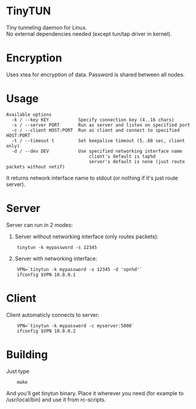 # TinyTUN
Tiny tunneling daemon for Linux.<br/>
No external dependencies needed (except tun/tap driver in kernel).


# Encryption
Uses xtea for encryption of data. Password is shared between all nodes.


# Usage
```
Available options
  -k / --key KEY           Specify connection key (4..16 chars)
  -s / --server PORT       Run as server and listen on specified port
  -c / --client HOST:PORT  Run as client and connect to specified HOST:PORT
  -t / --timeout t         Set keepalive timeout (5..60 sec, client only)
  -d / --dev DEV           Use specified networking interface name
                               client's default is tap%d
                               server's default is none (just route packets without netif)
```
It returns network interface name to stdout (or nothing if it's just route server).


# Server
Server can run in 2 modes:

1. Server without networking interface (only routes packets):

```
    tinytun -k mypassword -s 12345
```

2. Server with networking interface:

```
    VPN=`tinytun -k mypassword -s 12345 -d 'vpn%d'`
    ifconfig $VPN 10.0.0.1
```


# Client
Client automaticly connects to server:
```
    VPN=`tinytun -k mypassword -c myserver:5000`
    ifconfig $VPN 10.0.0.2
```


# Building
Just type
```
    make
```
And you'll get tinytun binary. Place it wherever you need (for example to /usr/local/bin) and use it from rc-scripts.
